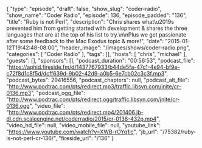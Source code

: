 {
  "type": "episode",
  "draft": false,
  "show_slug": "coder-radio",
  "show_name": "Coder Radio",
  "episode": 136,
  "episode_padded": "136",
  "title": "Ruby is not Perl",
  "description": "Chris shares what\u2019s prevented him from getting started with development & shares the three languages that are at the top of his list to try.\n\nPlus we get passionate after some feedback to the Mac Exodus topic & more!",
  "date": "2015-01-12T19:42:48-08:00",
  "header_image": "/images/shows/coder-radio.png",
  "categories": [
    "Coder Radio"
  ],
  "tags": [],
  "hosts": [
    "chris",
    "michael"
  ],
  "guests": [],
  "sponsors": [],
  "podcast_duration": "00:56:53",
  "podcast_file": "https://aphid.fireside.fm/d/1437767933/b44de5fa-47c1-4e94-bf9e-c72f8d1c8f5d/dcff639d-9b02-42d9-a0b5-6e7cb02c3c3f.mp3",
  "podcast_bytes": 29416556,
  "podcast_chapters": null,
  "podcast_alt_file": "http://www.podtrac.com/pts/redirect.mp3/traffic.libsyn.com/jnite/cr-0136.mp3",
  "podcast_ogg_file": "http://www.podtrac.com/pts/redirect.ogg/traffic.libsyn.com/jnite/cr-0136.ogg",
  "video_file": "http://www.podtrac.com/pts/redirect.mp4/201406.jb-dl.cdn.scaleengine.net/coderradio/2015/cr-0136-432p.mp4",
  "video_hd_file": null,
  "video_mobile_file": null,
  "youtube_link": "https://www.youtube.com/watch?v=XWB-rOYq1lc",
  "jb_url": "/75382/ruby-is-not-perl-cr-136/",
  "fireside_url": "/136"
}

